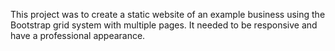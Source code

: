 This project was to create a static website of an example business using the Bootstrap grid system with multiple pages. It needed to be responsive and have a professional appearance.